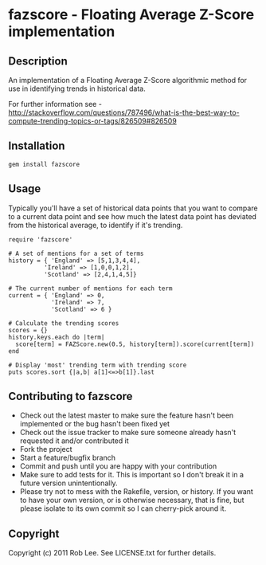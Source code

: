 # fazscore - Floating Average Z-Score implementation

## Description

An implementation of a Floating Average Z-Score algorithmic method for use in identifying trends in historical data.

For further information see - http://stackoverflow.com/questions/787496/what-is-the-best-way-to-compute-trending-topics-or-tags/826509#826509

## Installation

    gem install fazscore

## Usage

Typically you'll have a set of historical data points that you want to compare to a current data point and see how much the latest data point has deviated from the historical average, to identify if it's trending.

    require 'fazscore'

    # A set of mentions for a set of terms
    history = { 'England' => [5,1,3,4,4],
              'Ireland' => [1,0,0,1,2],
              'Scotland' => [2,4,1,4,5]}

    # The current number of mentions for each term
    current = { 'England' => 0,
                'Ireland' => 7,
                'Scotland' => 6 }

    # Calculate the trending scores
    scores = {}
    history.keys.each do |term|
      score[term] = FAZScore.new(0.5, history[term]).score(current[term])
    end

    # Display 'most' trending term with trending score
    puts scores.sort {|a,b| a[1]<=>b[1]}.last

## Contributing to fazscore
 
* Check out the latest master to make sure the feature hasn't been implemented or the bug hasn't been fixed yet
* Check out the issue tracker to make sure someone already hasn't requested it and/or contributed it
* Fork the project
* Start a feature/bugfix branch
* Commit and push until you are happy with your contribution
* Make sure to add tests for it. This is important so I don't break it in a future version unintentionally.
* Please try not to mess with the Rakefile, version, or history. If you want to have your own version, or is otherwise necessary, that is fine, but please isolate to its own commit so I can cherry-pick around it.

## Copyright

Copyright (c) 2011 Rob Lee. See LICENSE.txt for further details.

